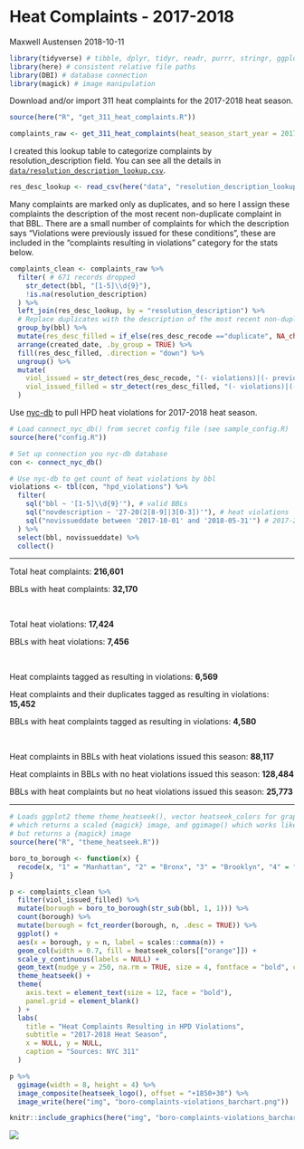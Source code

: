 Heat Complaints - 2017-2018
================
Maxwell Austensen
2018-10-11

``` r
library(tidyverse) # tibble, dplyr, tidyr, readr, purrr, stringr, ggplot2
library(here) # consistent relative file paths
library(DBI) # database connection
library(magick) # image manipulation
```

Download and/or import 311 heat complaints for the 2017-2018 heat
season.

``` r
source(here("R", "get_311_heat_complaints.R"))

complaints_raw <- get_311_heat_complaints(heat_season_start_year = 2017, data_dir = here("data"))
```

I created this lookup table to categorize complaints by
resolution\_description field. You can see all the details in
[`data/resolution_description_lookup.csv`](data/resolution_description_lookup.csv).

``` r
res_desc_lookup <- read_csv(here("data", "resolution_description_lookup.csv"), col_types = "cc")
```

Many complaints are marked only as duplicates, and so here I assign
these complaints the description of the most recent non-duplicate
complaint in that BBL. There are a small number of complaints for which
the description says “Violations were previously issued for these
conditions”, these are included in the “complaints resulting in
violations” category for the stats below.

``` r
complaints_clean <- complaints_raw %>% 
  filter( # 671 records dropped
    str_detect(bbl, "[1-5]\\d{9}"),
    !is.na(resolution_description)
  ) %>% 
  left_join(res_desc_lookup, by = "resolution_description") %>% 
  # Replace duplicates with the description of the most recent non-duplicate in that BBL
  group_by(bbl) %>% 
  mutate(res_desc_filled = if_else(res_desc_recode =="duplicate", NA_character_, res_desc_recode)) %>% 
  arrange(created_date, .by_group = TRUE) %>% 
  fill(res_desc_filled, .direction = "down") %>% 
  ungroup() %>% 
  mutate(
    viol_issued = str_detect(res_desc_recode, "(- violations)|(- previous violations)"),
    viol_issued_filled = str_detect(res_desc_filled, "(- violations)|(- previous violations)")
  )
```

Use [nyc-db](https://github.com/aepyornis/nyc-db) to pull HPD heat
violations for 2017-2018 heat season.

``` r
# Load connect_nyc_db() from secret config file (see sample_config.R)
source(here("config.R"))

# Set up connection you nyc-db database
con <- connect_nyc_db()

# Use nyc-db to get count of heat violations by bbl
violations <- tbl(con, "hpd_violations") %>% 
  filter(
    sql("bbl ~ '[1-5]\\d{9}'"), # valid BBLs
    sql("novdescription ~ '27-20(2[8-9]|3[0-3])'"), # heat violations
    sql("novissueddate between '2017-10-01' and '2018-05-31'") # 2017-2018 heat season
  ) %>% 
  select(bbl, novissueddate) %>% 
  collect()
```

-----

Total heat complaints: **216,601**

BBLs with heat complaints: **32,170**

<br>

Total heat violations: **17,424**

BBLs with heat violations: **7,456**

<br>

Heat complaints tagged as resulting in violations: **6,569**

Heat complaints and their duplicates tagged as resulting in violations:
**15,452**

BBLs with heat complaints tagged as resulting in violations: **4,580**

<br>

Heat complaints in BBLs with heat violations issued this season:
**88,117**

Heat complaints in BBLs with no heat violations issued this season:
**128,484**

BBLs with heat complaints but no heat violations issued this season:
**25,773**

-----

``` r
# Loads ggplot2 theme theme_heatseek(), vector heatseek_colors for graphs, heatseek_logo()
# which returns a scaled {magick} image, and ggimage() which works like ggsave
# but returns a {magick} image
source(here("R", "theme_heatseek.R"))

boro_to_borough <- function(x) {
  recode(x, "1" = "Manhattan", "2" = "Bronx", "3" = "Brooklyn", "4" = "Queens", "5" = "Staten Island")
}

p <- complaints_clean %>% 
  filter(viol_issued_filled) %>% 
  mutate(borough = boro_to_borough(str_sub(bbl, 1, 1))) %>% 
  count(borough) %>% 
  mutate(borough = fct_reorder(borough, n, .desc = TRUE)) %>% 
  ggplot() +
  aes(x = borough, y = n, label = scales::comma(n)) +
  geom_col(width = 0.7, fill = heatseek_colors[["orange"]]) +
  scale_y_continuous(labels = NULL) +
  geom_text(nudge_y = 250, na.rm = TRUE, size = 4, fontface = "bold", color = heatseek_colors["orange"]) +
  theme_heatseek() +
  theme(
    axis.text = element_text(size = 12, face = "bold"),
    panel.grid = element_blank()
  ) +
  labs(
    title = "Heat Complaints Resulting in HPD Violations",
    subtitle = "2017-2018 Heat Season",
    x = NULL, y = NULL,
    caption = "Sources: NYC 311"
  )

p %>% 
  ggimage(width = 8, height = 4) %>% 
  image_composite(heatseek_logo(), offset = "+1850+30") %>% 
  image_write(here("img", "boro-complaints-violations_barchart.png"))

knitr::include_graphics(here("img", "boro-complaints-violations_barchart.png"))
```

![](/Users/maxwell/repos/heatseek-blogs/img/boro-complaints-violations_barchart.png)<!-- -->

